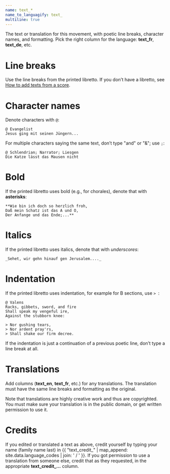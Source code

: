 ```yaml
---
name: text_*
name_to_languagify: text_
multiline: true
---
```

The text or translation for this movement, with poetic line breaks, character names, and formatting. Pick the right column for the language: **text_fr**, **text_de**, etc.

# Line breaks
Use the line breaks from the printed libretto. If you don’t have a libretto, see [How to add texts from a score](/docs/how-to/add-texts-from-score).

# Character names
Denote characters with `@`:
```
@ Evangelist
Jesus ging mit seinen Jüngern...
```

For multiple characters saying the same text, don’t type "and" or "&"; use `;`:
```
@ Schlendrian; Narrator; Liesgen
Die Katze lässt das Mausen nicht
```

# Bold
If the printed libretto uses bold (e.g., for chorales), denote that with **asterisks**:
```
**Wie bin ich doch so herzlich froh,
Daß mein Schatz ist das A und O,
Der Anfange und das Ende;...**
```

# Italics
If the printed libretto uses italics, denote that with _underscores_:
```
_Sehet, wir gehn hinauf gen Jerusalem...._
```

# Indentation
If the printed libretto uses indentation, for example for B sections, use `> `:
```
@ Valens
Racks, gibbets, sword, and fire
Shall speak my vengeful ire,
Against the stubborn knee:

> Nor gushing tears,
> Nor ardent pray'rs,
> Shall shake our firm decree.
```

If the indentation is just a continuation of a previous poetic line, don’t type a line break at all.

# Translations

Add columns (**text_en**, **text_fr**, etc.) for any translations. The translation must have the same line breaks and formatting as the original.

Note that translations are highly creative work and thus are copyrighted. You must make sure your translation is in the public domain, or get written permission to use it.

# Credits

If you edited or translated a text as above, credit yourself by typing your name (family name last) in {{ "text_credit_" | map_append: site.data.language_codes | join: ' / ' }}. If you got permission to use a translation from someone else, credit that as they requested, in the appropriate **text_credit_...** column.

